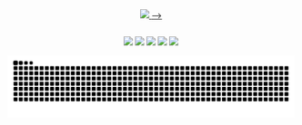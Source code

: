
<div align="center">
  <a href="https://github.com/winchesterhr">
  <img height="180em" src="https://github-readme-stats.vercel.app/api?username=winchesterhr&show_icons=true&theme=green&include_all_commits=true&count_private=true"/>
  <! -- <img height="180em" src="https://github-readme-stats.vercel.app/api/top-langs/?username=winchesterhr&layout=compact&langs_count=7&theme=green"/> -->
</div>

  ##
  
  <div align="center">
  <a href="https://instagram.com/joaogomes_r" target="_blank"><img src="https://img.shields.io/badge/-Instagram-%23E4405F?style=for-the-badge&logo=instagram&logoColor=white" target="_blank"></a>
 	<a href="https://www.twitch.tv/rafaballerinii" target="_blank"><img src="https://img.shields.io/badge/Twitch-9146FF?style=for-the-badge&logo=twitch&logoColor=white" target="_blank"></a>
 <a href="https://discord.gg/wagxzStdcR" target="_blank"><img src="https://img.shields.io/badge/Discord-7289DA?style=for-the-badge&logo=discord&logoColor=white" target="_blank"></a> 
  <a href = "mailto:contatorafaballerini@gmail.com"><img src="https://img.shields.io/badge/-Gmail-%23333?style=for-the-badge&logo=gmail&logoColor=white" target="_blank"></a>
  <a href="https://www.linkedin.com/in/jo%C3%A3o-gomes-83bb39226/" target="_blank"><img src="https://img.shields.io/badge/-LinkedIn-%230077B5?style=for-the-badge&logo=linkedin&logoColor=white" target="_blank"></a> 
 
  ![Snake animation](https://github.com/winchesterhr/winchesterhr/blob/output/github-contribution-grid-snake.svg)
 
</div>
